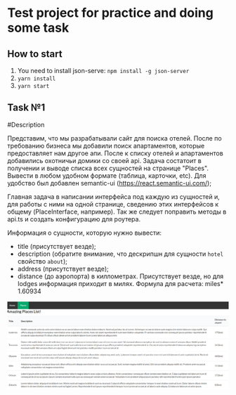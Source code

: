 # Test project for practice and doing some task

## How to start

1. You need to install json-serve: `npm install -g json-server `
2. `yarn install`
3. `yarn start`

## Task №1

#Description

Представим, что мы разрабатывали сайт для поиска отелей. После по требованию бизнеса мы добавили поиск апартаментов,
которые предоставляет нам другое апи. После к списку отелей и апартаментов добавились охотничьи домики со своей api.
Задача состатоит в получении и выводе списка всех сущностей на странице "Places". Вывести в любом удобном формате
(таблица, карточки, etc). Для удобство был добавлен semantic-ui (https://react.semantic-ui.com/);

Главная задача в написании интерфейса под каждую из сущностей и, для работы с ними на одной странице, сведению этих интерфейсов 
к общему (PlaceInterface, например). Так же следует поправить методы в api.ts и создать конфигурацию для роутера.

Информация о сущности, которую нужно вывести:
- title (присутствует везде);
- description (обратите внимание, что дескрипшн для сущности `hotel` свойство `about`);
- address (присутствует везде);
- distance (до аэропорта) в киллометрах. Присутствует везде, но для lodges информация приходит в милях. Формула для расчета:
miles* 1.60934

<img src="./public/example.png" alt="Example"/>
